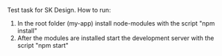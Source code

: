 Test task for SK Design.
How to run:
1. In the root folder (my-app) install node-modules with the script "npm install"
2. After the modules are installed start the development server with the script "npm start"  

